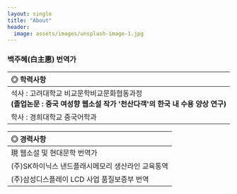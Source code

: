 ```yaml
---
layout: single
title: "About"
header:
  image: assets/images/unsplash-image-1.jpg
---
```


### 백주혜(白主惠) 번역가 

|**◎ 학력사항**|
|:-----------------------------------------------------|
| 석사 : 고려대학교 비교문학비교문화협동과정 <br> **(졸업논문 : 중국 여성향 웹소설 작가 '천산다객'의 한국 내 수용 양상 연구)**|
| 학사 : 경희대학교 중국어학과|


|**◎ 경력사항**|
|:-----------------------------------------------------|
| 現 웹소설 및 현대문학 번역가|
| (주)SK하이닉스 낸드플래시메모리 생산라인 교육통역|
| (주)삼성디스플레이 LCD 사업 품질보증부 번역|
